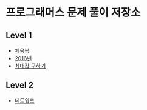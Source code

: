 # 프로그래머스 문제 풀이 저장소

## Level 1

* [체육복](https://github.com/Lee-Soyeon/Programmers/blob/master/체육복.md)
* [2016년](https://github.com/Lee-Soyeon/Programmers/blob/master/2016년.md)
* [최대값 구하기](https://github.com/Lee-Soyeon/Programmers/blob/master/%EC%B5%9C%EB%8C%93%EA%B0%92%20%EA%B5%AC%ED%95%98%EA%B8%B0.md)



## Level 2

* [네트워크](https://github.com/Lee-Soyeon/Programmers/blob/master/네트워크.md)
